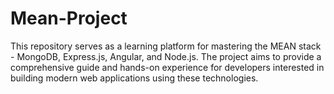 # Mean-Project
This repository serves as a learning platform for mastering the MEAN stack - MongoDB, Express.js, Angular, and Node.js. The project aims to provide a comprehensive guide and hands-on experience for developers interested in building modern web applications using these technologies.
